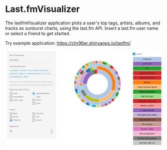 # Last.fmVisualizer

The lastfmVisualizer application plots a user's top tags, artists, albums, and tracks as sunburst charts, using the last.fm API. Insert a last.fm user name or select a friend to get started.

Try example application: https://chr96er.shinyapps.io/lastfm/

![alt tag](https://raw.githubusercontent.com/Chr96er/Last.fmVisualizer/master/inst/application/www/images/README.jpg)
